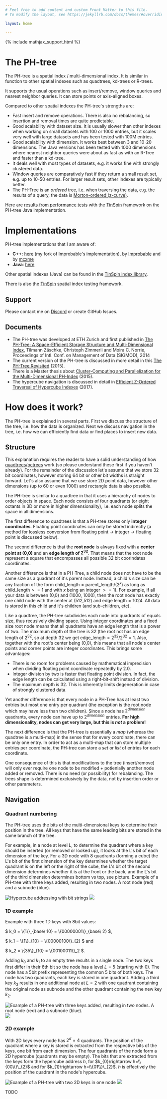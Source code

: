 ```yaml
---
# Feel free to add content and custom Front Matter to this file.
# To modify the layout, see https://jekyllrb.com/docs/themes/#overriding-theme-defaults

layout: home

---
```

{% include mathjax_support.html %}


# The PH-tree

The PH-tree is a spatial index / multi-dimensional index. It is similar in function to other spatial indexes such as quadtrees, kd-trees or R-trees.

It supports the usual operations such as insert/remove, window queries and nearest neighbor queries. It can store points or axis-aligned boxes.

Compared to other spatial indexes the PH-tree's strengths are:

- Fast insert and remove operations. There is also no rebalancing, so insertion and removal times are quite predictable.
- Good scalability with dataset size. It is usually slower than other indexes when working on small datasets with 100 or 1000 entries, but it scales very well with large datasets and has been tested with 100M entries.
- Good scalability with dimension. It works best between 3 and 10-20 dimensions. The Java versions has been tested with 1000 dimensions where nearest neighbor queries were about as fast as with an R-Tree and faster than a kd-tree.
- It deals well with most types of datasets, e.g. it works fine with strongly clustered data. 
- Window queries are comparatively fast if they return a small result set, e.g. up to 10-50 entries. For larger result sets, other indexes are typically better.
- The PH-Tree is an *ordered* tree, i.e. when traversing the data, e.g. the results of a query, the data is [Morton-ordered (z-curve)](https://en.wikipedia.org/wiki/Z-order_curve).

Here are [results from performance tests](https://github.com/tzaeschke/TinSpin/blob/master/doc/benchmark-2017-01/Diagrams.pdf) with the [TinSpin](https://tinspin.org) framework on the PH-tree Java implementation.

# Implementations

PH-tree implementations that I am aware of:

 - **C++**: [here](https://github.com/tzaeschke/phtree-cpp) (my fork of Improbable's implementation), by [Improbable](https://github.com/improbable-eng/phtree-cpp) and by [mcxme](https://github.com/mcxme/phtree)
 - **Java**: [here](https://github.com/tzaeschke/phtree)

Other spatial indexes (Java) can be found in the [TinSpin index library](https://github.com/tzaeschke/tinspin-indexes).

There is also the [TinSpin](https://tinspin.org) spatial index testing framework.

## Support
Please contact me on [Discord](https://discord.gg/GNYjyyYq) or create GitHub Issues.


## Documents

- The PH-tree was developed at ETH Zurich and first published in
[The PH-Tree: A Space-Efficient Storage Structure and Multi-Dimensional Index](https://github.com/tzaeschke/phtree/blob/master/PH-Tree-v1.1-2014-06-28.pdf), 
Tilmann Zäschke, Christoph Zimmerli and Moira C. Norrie, 
Proceedings of Intl. Conf. on Management of Data (SIGMOD), 2014
- The current version of the PH-tree is discussed in more detail in this [The PH-Tree Revisited](https://github.com/tzaeschke/phtree/blob/master/PhTreeRevisited.pdf) (2015).
- There is a Master thesis about [Cluster-Computing and Parallelization for the Multi-Dimensional PH-Index](http://e-collection.library.ethz.ch/eserv/eth:47729/eth-47729-01.pdf) (2015).
- The hypercube navigation is discussed in detail in [Efficient Z-Ordered Traversal of Hypercube Indexes](https://github.com/tzaeschke/phtree/blob/master/Z-Ordered_Hypercube_Navigation.pdf) (2017).


# How does it work?

The PH-tree is explained in several parts. First we discuss the structure of the tree, i.e. how the data is organized. Next we discuss navigation in the tree, i.e. how we can efficiently find data or find places to insert new data.

## Structure

This explanation requires the reader to have a solid understanding of how [quadtrees](https://en.wikipedia.org/wiki/Quadtree)/[octrees](https://en.wikipedia.org/wiki/Octree) work (so please understand these first if you haven't already).
For the remainder of the discussion let's assume that we store 32 bit coordinates, however storing 64 bit or other bit widths is straight forward.
Let's also assume that we use store 2D point data, however other dimensions (up to 60 or even 1000) and rectangle data is also possible.

The PH-tree is similar to a quadtree in that it uses a hierarchy of nodes to order objects in space. Each node consists of four quadrants (or eight octants in 3D or more in higher dimensionality), i.e. each node splits the space in all dimensions.

The first difference to quadtrees is that a PH-tree stores only **integer coordinates**. Floating point coordinates can only be stored indirectly (a method for lossless conversion from floating point -> integer -> floating point is discussed below).

The second difference is that the **root node** is always fixed with a **center point at (0,0)** and an **edge length of $2^{32}$**. That means that the root node represent a square that encompasses all possible 32 bit coorindates coordinates.

Another difference is that in a PH-Tree, a child node does not have to be the same size as a quadrant of it's parent node. Instead, a child's size can be any fraction of the form $\text{child_length} = \text{parent_length}/(2^x)$ as long as $\text{child_length} >= 1$ and with $x$ being an integer $>=1$). For example, if all your data is between (0,0) and (1000, 1000), then the root node has exactly one child node with the center at (512,512) and edge $\text{length} = 1024$. All data is stored in this child and it's children (and sub-children, etc).

Like a quadtree, the PH-tree subdivides each node into quadrants of equals size, thus recusively dividing space. Using integer coordinates and a fixed size root node means that all quadrants have an edge length that is a power of two. The maximum depth of the tree is 32 (the root not has an edge length of $2^{32}$, so at depth 32 we get $\text{edge_length} = 2^{32}/2^{32} = 1$. Also, together with the root's center being (0,0), this means that all node's center points and corner points are integer coordinates. This brings some advantages:

 * There is no room for problems caused by mathematical imprecision when dividing floating point coordinate repeatedly by $2.0$.
 * Integer division by two is faster that floating point division. In fact, the edge length can be calculated using a right-bit-shift instead of division.
 * The maximum depth is 32. This is inherently limits degeneration in case of strongly clustered data.


Yet another difference is that every node in a PH-Tree has at least two entries but most one entry per quadrant (the exception is the root node which may have less than two children). Since a node has $2^{dimension}$ quadrants, every node can have up to $2^{dimension}$ entries. **For high dimensionality, nodes can get very large, but this is _not_ a problem!**

The next difference is that the PH-tree is essentially a *map* (whereas the quadtree is a multi-map) in the sense that for every coordinate, there can be only one entry. In order to act as a multi-map that can store multiple entries per coordinate, the PH-tree can store a *set* or *list* of entries for each coordinate. 

One consequence of this is that modifications to the tree (insert/remove) will only ever require one node to be modified + potienially another node added or removed. There is no need (or possibility) for rebalancing. The trees shape is determined exclusively by the data, not by insertion order or other parameters.

## Navigation

### Quadrant numbering

The PH-tree uses the bits of the multi-dimensional keys to determine their position in the tree. All keys that have the same leading bits are stored in the same branch of the tree.

For example, in a node at level L, to determine the quadrant where a key should be inserted (or removed or looked up), it looks at the L's bit of each dimension of the key. For a 3D node with 8 quadrants (forming a cube) the L's bit of the first dimension of the key determines whether the target quadrant is on the left or the right of the cube, the L's bit of the second dimension determines whether it is at the front or the back, and the L's bit of the third dimension determines bottom vs top, see picture.
Example of a PH-tree with three keys added, resulting in two nodes. A root node (red) and a subnode (blue).

![Hypercube addressing with bit strings](./Hypercube_addressing_with_bit_strings.svg)
<img src="./img/Hypercube_addressing_with_bit_strings.svg">


### 1D example



<!-- Mathjax quirks:  
     - using _ after a letter works fine, but after } it requires a \  (also after a number?)
     - Around numbers (?), curly braces require \\{ instead of \{ 
   -->

Example with three 1D keys with 8bit values:

$ k_0 = \\{1\\}\_{base\ 10} = \\{00000001\\}\_{base\ 2} $, 

$ k_1 = \\{1\\}\_{10} = \\{00000100\\}\_{2} $ and 

$ k_2 = \\{35\\}\_{10} = \\{00100011\\}\_2 $. 

Adding $k_{0}$ and $k_{1}$ to an empty tree results in a single node. The two keys first differ in their 6th bit so the node has a level $L=5$ (starting with $0$). The node has a 5bit prefix representing the common 5 bits of both keys. The node has two quadrants, each key is stored in one quadrant. Adding a third key $k_{3}$ results in one additional node at $L = 2$ with one quadrant containing the original node as subnode and the other quadrant containing the new key $k_{2}$.

![Example of a PH-tree with three keys added, resulting in two nodes. A root node (red) and a subnode (blue).](./PH-tree_example_1D.svg)
<img src="./img/PH-tree_example_1D.svg">



### 2D example

With 2D keys every node has $2^{d}=4$ quadrants. The position of the quadrant where a key is stored is extracted from the respective bits of the keys, one bit from each dimension. The four quadrants of the node form a 2D hypercube (quadrants may be empty). The bits that are extracted from the keys form the hypercube address $h$, for $k_{0}\rightarrow h=\\{00\\}\_{2}$ and for $k_{1}\rightarrow h=\\{01\\}\_{2}$. $h$ is effectively the position of the quadrant in the node's hypercube.


![Example of a PH-tree with two 2D keys in one node](./PH-tree_Example_2D.svg)
<img src="./img/PH-tree_Example_2D.svg">

TODO
